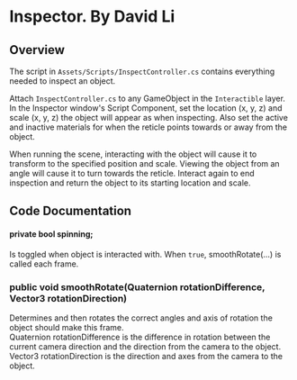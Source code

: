 # Inspector. By David Li

## Overview
The script in `Assets/Scripts/InspectController.cs` contains everything needed to inspect an object.

Attach `InspectController.cs` to any GameObject in the `Interactible` layer. In the Inspector window's Script Component, set the location (x, y, z) and scale (x, y, z) the object will appear as when inspecting. Also set the active and inactive materials for when the reticle points towards or away from the object.

When running the scene, interacting with the object will cause it to transform to the specified position and scale. Viewing the object from an angle will cause it to turn towards the reticle. Interact again to end inspection and return the object to its starting location and scale.

## Code Documentation

#### private bool spinning;

Is toggled when object is interacted with. When `true`, smoothRotate(...) is called each frame.

### public void smoothRotate(Quaternion rotationDifference, Vector3 rotationDirection)

Determines and then rotates the correct angles and axis of rotation the object should make this frame. <br>
Quaternion rotationDifference is the difference in rotation between the current camera direction and the direction from the camera to the object. <br>
Vector3 rotationDirection is the direction and axes from the camera to the object.



